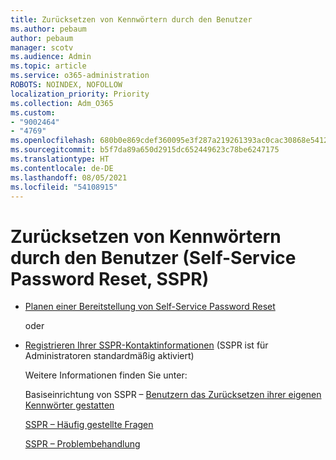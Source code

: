 ```yaml
---
title: Zurücksetzen von Kennwörtern durch den Benutzer
ms.author: pebaum
author: pebaum
manager: scotv
ms.audience: Admin
ms.topic: article
ms.service: o365-administration
ROBOTS: NOINDEX, NOFOLLOW
localization_priority: Priority
ms.collection: Adm_O365
ms.custom:
- "9002464"
- "4769"
ms.openlocfilehash: 680b0e869cdef360095e3f287a219261393ac0cac30868e541219de3485f0921
ms.sourcegitcommit: b5f7da89a650d2915dc652449623c78be6247175
ms.translationtype: HT
ms.contentlocale: de-DE
ms.lasthandoff: 08/05/2021
ms.locfileid: "54108915"
---
```

# <a name="self-service-password-reset-sspr"></a>Zurücksetzen von Kennwörtern durch den Benutzer (Self-Service Password Reset, SSPR)

- [Planen einer Bereitstellung von Self-Service Password Reset](https://go.microsoft.com/fwlink/?linkid=2142944)  

    oder
- [Registrieren Ihrer SSPR-Kontaktinformationen](https://mysignins.microsoft.com/security-info) (SSPR ist für Administratoren standardmäßig aktiviert)

    Weitere Informationen finden Sie unter:

    Basiseinrichtung von SSPR – [Benutzern das Zurücksetzen ihrer eigenen Kennwörter gestatten](/microsoft-365/admin/add-users/let-users-reset-passwords)

    [SSPR – Häufig gestellte Fragen](/azure/active-directory/authentication/active-directory-passwords-faq)

    [SSPR – Problembehandlung](/azure/active-directory/authentication/active-directory-passwords-troubleshoot)
